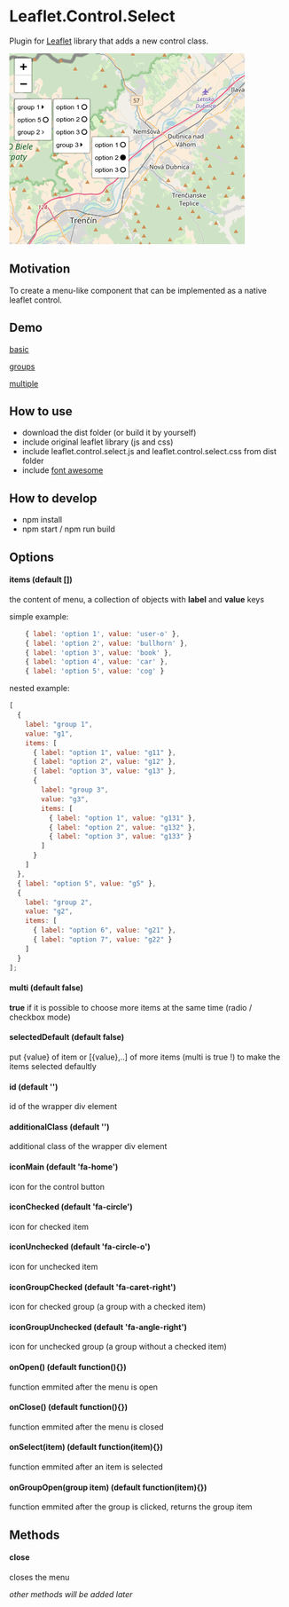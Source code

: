 # Leaflet.Control.Select

Plugin for [Leaflet](leaflet.com) library that adds a new control class.

![image](./img.png)

## Motivation

To create a menu-like component that can be implemented as a native leaflet control.

## Demo

[basic](https://adammertel.github.io/Leaflet.Control.Select/demo/basic.html)

[groups](https://adammertel.github.io/Leaflet.Control.Select/demo/groups.html)

[multiple](https://adammertel.github.io/Leaflet.Control.Select/demo/multiple.html)

## How to use

- download the dist folder (or build it by yourself)
- include original leaflet library (js and css)
- include leaflet.control.select.js and leaflet.control.select.css from dist folder
- include [font awesome](https://fontawesome.com/)

## How to develop

- npm install
- npm start / npm run build

## Options

#### **items** (default [])

the content of menu, a collection of objects with **label** and **value** keys

simple example:

```js
    { label: 'option 1', value: 'user-o' },
    { label: 'option 2', value: 'bullhorn' },
    { label: 'option 3', value: 'book' },
    { label: 'option 4', value: 'car' },
    { label: 'option 5', value: 'cog' }
```

nested example:

```js
[
  {
    label: "group 1",
    value: "g1",
    items: [
      { label: "option 1", value: "g11" },
      { label: "option 2", value: "g12" },
      { label: "option 3", value: "g13" },
      {
        label: "group 3",
        value: "g3",
        items: [
          { label: "option 1", value: "g131" },
          { label: "option 2", value: "g132" },
          { label: "option 3", value: "g133" }
        ]
      }
    ]
  },
  { label: "option 5", value: "g5" },
  {
    label: "group 2",
    value: "g2",
    items: [
      { label: "option 6", value: "g21" },
      { label: "option 7", value: "g22" }
    ]
  }
];
```

#### **multi** (default false)

**true** if it is possible to choose more items at the same time (radio / checkbox mode)

#### **selectedDefault** (default false)

put {value} of item or [{value},..] of more items (multi is true !) to make the items selected defaultly

#### **id** (default '')

id of the wrapper div element

#### **additionalClass** (default '')

additional class of the wrapper div element

#### **iconMain** (default 'fa-home')

icon for the control button

#### **iconChecked** (default 'fa-circle')

icon for checked item

#### **iconUnchecked** (default 'fa-circle-o')

icon for unchecked item

#### **iconGroupChecked** (default 'fa-caret-right')

icon for checked group (a group with a checked item)

#### **iconGroupUnchecked** (default 'fa-angle-right')

icon for unchecked group (a group without a checked item)

#### **onOpen()** (default function(){})

function emmited after the menu is open

#### **onClose()** (default function(){})

function emmited after the menu is closed

#### **onSelect(item)** (default function(item){})

function emmited after an item is selected

#### **onGroupOpen(group item)** (default function(item){})

function emmited after the group is clicked, returns the group item

## Methods

#### **close**

closes the menu

_other methods will be added later_
